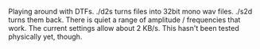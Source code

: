 Playing around with DTFs. ./d2s turns files into 32bit mono wav files.
./s2d turns them back. There is quiet a range of amplitude / frequencies
that work. The current settings allow about 2 KB/s. This hasn't been
tested physically yet, though. 
